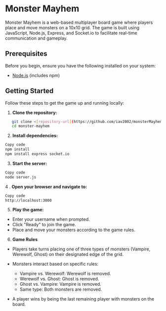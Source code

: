 # Monster Mayhem

Monster Mayhem is a web-based multiplayer board game where players place and move monsters on a 10x10 grid. The game is built using JavaScript, Node.js, Express, and Socket.io to facilitate real-time communication and gameplay.

## Prerequisites

Before you begin, ensure you have the following installed on your system:

- [Node.js](https://nodejs.org/) (includes npm)

## Getting Started

Follow these steps to get the game up and running locally:

1. **Clone the repository:**

```bash
   git clone <[repository-url](https://github.com/iav2002/monsterMayhem.git)>
   cd monster-mayhem
```

2. **Install dependencies:**

```bash
Copy code
npm install
npm install express socket.io
```
3. **Start the server:**

```bash
Copy code
node server.js
```

4 . **Open your browser and navigate to:**

```bash
Copy code
http://localhost:3000
```

5. **Play the game:**

- Enter your username when prompted.
- Click "Ready" to join the game.
- Place and move your monsters according to the game rules.

6. **Game Rules**

- Players take turns placing one of three types of monsters (Vampire, Werewolf, Ghost) on their designated edge of the grid.
  
- Monsters interact based on specific rules:
    - Vampire vs. Werewolf: Werewolf is removed.
    - Werewolf vs. Ghost: Ghost is removed.
    - Ghost vs. Vampire: Vampire is removed.
    - Same type: Both monsters are removed.
      
- A player wins by being the last remaining player with monsters on the board.

